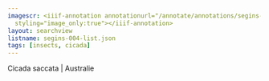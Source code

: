 ```yaml
---
imagescr: <iiif-annotation annotationurl="/annotate/annotations/segins-004-002.json"
  styling="image_only:true"></iiif-annotation>
layout: searchview
listname: segins-004-list.json
tags: [insects, cicada]
---
```

Cicada saccata | Australie